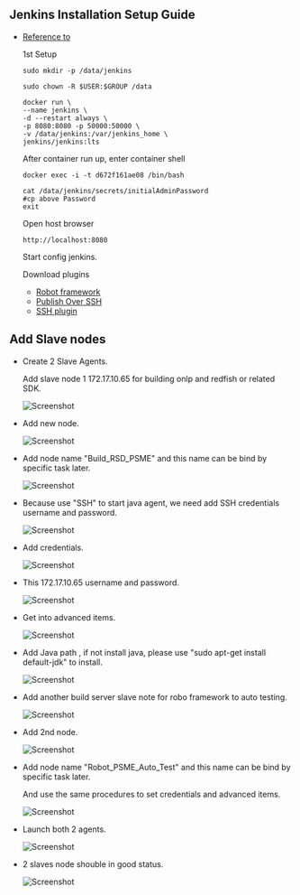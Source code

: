 ## Jenkins Installation Setup Guide ## 

* [Reference to](https://oranwind.org/-devops-jenkins-yu-centos-ubuntu-an-zhuang-jiao-xue/)

   1st Setup 


   ```
   sudo mkdir -p /data/jenkins
   ```

   ```
   sudo chown -R $USER:$GROUP /data
   ```

   ```
   docker run \
   --name jenkins \
   -d --restart always \
   -p 8080:8080 -p 50000:50000 \
   -v /data/jenkins:/var/jenkins_home \
   jenkins/jenkins:lts
   ```

   After container run up, enter container shell

   ```
   docker exec -i -t d672f161ae08 /bin/bash
   ```

   ```
   cat /data/jenkins/secrets/initialAdminPassword
   #cp above Password
   exit
   ```

   Open host browser

   ```
   http://localhost:8080
   ```

   Start config jenkins.


   Download plugins

   * [Robot framework](http://mirrors.jenkins-ci.org/plugins/robot/) 
   * [Publish Over SSH](https://updates.jenkins.io/download/plugins/publish-over-ssh/) 
   * [SSH plugin](https://updates.jenkins.io/download/plugins/ssh/) 

## Add Slave nodes ##

* Create 2 Slave Agents.  

   Add slave node 1 172.17.10.65 for building onlp and redfish or related SDK.

   ![Screenshot](img/mgt_node_1.png) 
   
*  Add new node.

   ![Screenshot](img/mgt_node_2.png)  
   
*  Add node name "Build_RSD_PSME" and this name can be bind by specific task later.

   ![Screenshot](img/mgt_node_3.png)   
   
*  Because use "SSH" to start java agent, we need add SSH credentials username and password. 

   ![Screenshot](img/mgt_node_4.png)   
   
*  Add credentials.

   ![Screenshot](img/mgt_node_4_1.png) 
   
*  This 172.17.10.65 username and password.

   ![Screenshot](img/mgt_node_4_2.png)   

*  Get into advanced items. 

   ![Screenshot](img/mgt_node_4_2_1.png)    


*  Add Java path , if not install java, please use "sudo apt-get install default-jdk" to install. 

   ![Screenshot](img/mgt_node_4_2_2.png)    
 
*  Add another build server slave note for robo framework to auto testing.

   ![Screenshot](img/mgt_node_4_3.png)  
   
*  Add 2nd node. 

   ![Screenshot](img/mgt_node_2.png)    

   
*  Add node name "Robot_PSME_Auto_Test" and this name can be bind by specific task later.

   And use the same procedures to set credentials and advanced items.

   ![Screenshot](img/mgt_node_5.png)   

*  Launch both 2 agents. 

   ![Screenshot](img/mgt_node_5_1.png)    

*  2 slaves node shouble in good status. 

   ![Screenshot](img/mgt_node_5_2.png)    





